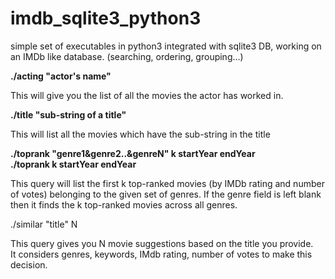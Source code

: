 # imdb_sqlite3_python3
simple set of executables in python3 integrated with sqlite3 DB, working on an IMDb like database. (searching, ordering, grouping...)

<b>./acting "actor's name"</b>  

  This will give you the list of all the movies the actor has worked in.

<b>./title "sub-string of a title"</b>  
  
  This will list all the movies which have the sub-string in the title

<b>./toprank "genre1&genre2..&genreN" k startYear endYear</b>  
<b>./toprank k startYear endYear</b>  
  
  This query will list the first k top-ranked movies (by IMDb rating and number of votes) belonging to the given set of genres.
  If the genre field is left blank then it finds the k top-ranked movies across all genres.

</b>./similar "title" N</b>

This query gives you N movie suggestions based on the title you provide.  
It considers genres, keywords, IMdb rating, number of votes to make this decision.
